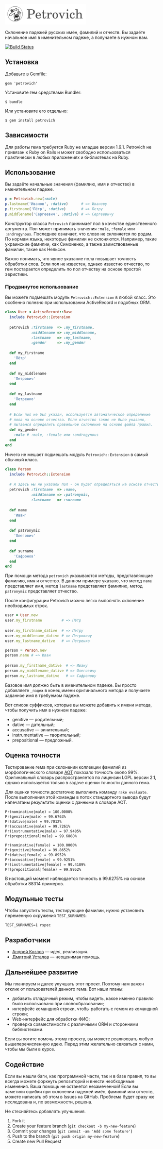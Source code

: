 ![Petrovich Logo](petrovich.png)

Склонение падежей русских имён, фамилий и отчеств. Вы задаёте начальное имя
в именительном падеже, а получаете в нужном вам.

[![Build Status](https://secure.travis-ci.org/rocsci/petrovich.png)](http://travis-ci.org/rocsci/petrovich)

## Установка

Добавьте в Gemfile:

    gem 'petrovich'

Установите гем cредствами Bundler:

    $ bundle

Или установите его отдельно:

    $ gem install petrovich

## Зависимости

Для работы гема требуется Ruby не младше версии 1.9.1. Petrovich не
привязан к Ruby on Rails и может свободно использоваться практически
в любых приложениях и библиотеках на Ruby.

## Использование

Вы задаёте начальные значения (фамилию, имя и отчество) в именительном
падеже.

```ruby
p = Petrovich.new(:male)
p.lastname('Иванов', :dative)      # => Иванову
p.firstname('Пётр', :dative)       # => Петру
p.middlename('Сергеевич', :dative) # => Сергеевичу
```

Конструктор класса `Petrovich` принимает пол в качестве единственного
аргумента. Пол может принимать значения `:male`, `:female` или
`:androgynous`. Последнее означает, что слово не склоняется по родам.
По нормам языка, некоторые фамилии не склоняются. Например, такие
украинские фамилии, как Симоненко, а также заимствованные фамилии,
такие как Нельсон.

Важно понимать, что явное указание пола повышает точность обработки слов.
Если пол не известен, однако известно отчество, то гем постарается
определить по пол отчеству на основе простой эвристики.

### Продвинутое использование

Вы можете подмешать модуль `Petrovich::Extension` в любой класс. Это
особенно полезно при использовании ActiveRecord и подобных ORM.

```ruby
class User < ActiveRecord::Base
  include Petrovich::Extension

  petrovich :firstname  => :my_firstname,
            :middlename => :my_middlename,
            :lastname   => :my_lastname,
            :gender     => :my_gender

  def my_firstname
    'Пётр'
  end

  def my_middlename
    'Петрович'
  end

  def my_lastname
    'Петренко'
  end

  # Если пол не был указан, используется автоматическое определение
  # пола на основе отчества. Если отчество также не было указано,
  # пытаемся определить правильное склонение на основе файла правил.
  def my_gender
    :male # :male, :female или :androgynous
  end
end
```

Ничего не мешает подмешать модуль `Petrovich::Extension` в самый обычный
класс.

```ruby
class Person
  include Petrovich::Extension

  # А здесь мы не указали пол - он будет определяться на основе отчества
  petrovich :firstname  => :name,
            :middlename => :patronymic,
            :lastname   => :surname

  def name
    'Иван'
  end

  def patronymic
    'Олегович'
  end

  def surname
    'Сафронов'
  end
end
```

При помощи метода `petrovich` указываются методы, представляющие фамилию,
имя и отчество. В данном примере указано, что метод `name` представляет
имя, метод `lastname` представляет фамилию, метод `patronymic` представляет
отчество.

После конфигурации Petrovich можно легко выполнять склонение необходимых
строк.

```ruby
user = User.new
user.my_firstname         # => Пётр

user.my_firstname_dative  # => Петру
user.my_middlename_dative # => Петровичу
user.my_lastname_dative   # => Петренко
```

```ruby
person = Person.new
person.name # => Иван

person.my_firstname_dative  # => Ивану
person.my_middlename_dative # => Олеговичу
person.my_lastname_dative   # => Сафронову
```

Базовое имя должно быть в именительном падеже. Вы просто добавляете
`_падеж` в конец имени оригинального метода и получаете заданное имя
в требуемом падеже.

Вот список суффиксов, которые вы можете добавить к имени метода, чтобы
получить имя в нужном падеже:

 * genitive        — родительный;
 * dative          — дательный;
 * accusative      — винительный;
 * instrumentative — творительный;
 * prepositional   — предложный.

## Оценка точности

Тестирование гема при склонении коллекции фамилий из морфологического
словаря [АОТ] показало точность около 99%. Оригинальный словарь
распространяется по лицензии LGPL версии 2.1, однако используется
только в задаче оценки точности данного гема.

Для оценки точности достаточно выполнить команду `rake evaluate`. После
выполнения этой команды в поток стандартного вывода будут напечатаны
результаты оценки с данными в словаре АОТ.

```
Pr(nominative|male) = 100.0000%
Pr(genitive|male) = 99.6763%
Pr(dative|male) = 99.7012%
Pr(accusative|male) = 99.7261%
Pr(instrumentative|male) = 97.9485%
Pr(prepositional|male) = 99.6888%
```
```
Pr(nominative|female) = 100.0000%
Pr(genitive|female) = 99.8652%
Pr(dative|female) = 99.8952%
Pr(accusative|female) = 99.9251%
Pr(instrumentative|female) = 99.4189%
Pr(prepositional|female) = 99.8952%
```

В настоящий момент наблюдается точность в 99.6275% на основе обработки
88314 примеров.

[АОТ]: http://seman.svn.sourceforge.net/viewvc/seman/trunk/Docs/Morph_UNIX.txt?revision=HEAD&view=markup

## Модульные тесты

Чтобы запустить тесты, тестирующие фамилии, нужно установить переменную
окружения `TEST_SURNAMES`:

```shell
TEST_SURNAMES=1 rspec
```

## Разработчики

 * [Андрей Козлов](https://github.com/tanraya) — идея, реализация.
 * [Дмитрий Усталов](http://eveel.ru) — неоценимая помощь.

## Дальнейшее развитие

Мы планируем и далее улучшать этот проект. Поэтому нам важен отклик от
пользователей данного гема. Вот наши планы:

 * добавить отладочный режим, чтобы видеть, какое именно правило было
использовано при словообразовании;
 * интерфейс командной строки, чтобы работать с гемом из командной строки;
 * Web-интерфейс для обработки ФИО;
 * проверка совместимости с различными ORM и сторонними библиотеками.

Если вы хотите помочь этому проекту, вы можете реализовать любую
вышеперечисленную идею. Перед этим желательно связаться с нами,
чтобы мы были в курсе.

## Содействие

Если вы нашли баги, как программной части, так и в базе правил, то вы всегда
можете форкнуть репозиторий и внести необходимые изменения. Ваша помощь не
останется незамеченной! Если вы заметили ошибки при склонении падежей имён,
фамилий или отчеств, можете написать об этом в Issues на GitHub.
Проблема будет сразу же исследована и, по возможности, решена.

Не стесняйтесь добавлять улучшения.

1. Fork it
2. Create your feature branch (`git checkout -b my-new-feature`)
3. Commit your changes (`git commit -am 'Add some feature'`)
4. Push to the branch (`git push origin my-new-feature`)
5. Create new Pull Request
